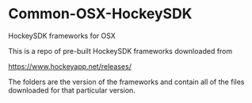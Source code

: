 # Common-OSX-HockeySDK
HockeySDK frameworks for OSX

This is a repo of pre-built HockeySDK frameworks downloaded from

https://www.hockeyapp.net/releases/

The folders are the version of the frameworks and contain
all of the files downloaded for that particular version.
